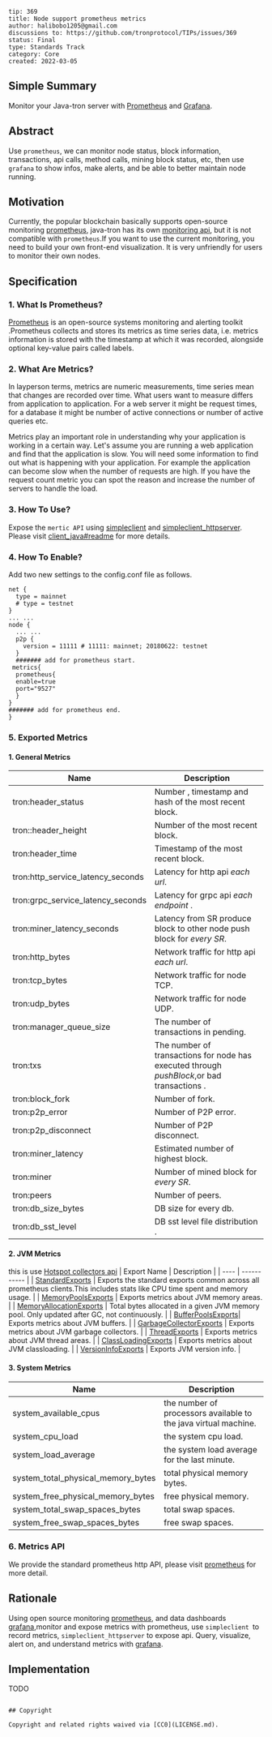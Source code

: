 ```
tip: 369
title: Node support prometheus metrics	
author: halibobo1205@gmail.com
discussions to: https://github.com/tronprotocol/TIPs/issues/369
status: Final
type: Standards Track
category: Core
created: 2022-03-05
```


## Simple Summary
Monitor your Java-tron server with [Prometheus](https://prometheus.io/) and  [Grafana](https://grafana.com/grafana/).

## Abstract
Use `prometheus`, we can monitor node status, block information, transactions, api calls, method calls, mining block status, etc, then use `grafana` to show infos, make alerts, and be able to better maintain node running.

## Motivation
Currently, the popular blockchain basically supports open-source monitoring [prometheus](https://prometheus.io/), java-tron has its own [monitoring api](http://52.15.93.92:8090/monitor/getstatsinfo), but it is not compatible with `prometheus`.If you want to use the current monitoring, you need to build your own front-end visualization. It is very unfriendly for users to monitor their own nodes.

## Specification


### 1.  What Is Prometheus?
[Prometheus](https://github.com/prometheus) is an open-source systems monitoring and alerting toolkit .Prometheus collects and stores its metrics as time series data, i.e. metrics information is stored with the timestamp at which it was recorded, alongside optional key-value pairs called labels.

### 2. What Are Metrics?
In layperson terms, metrics are numeric measurements, time series mean that changes are recorded over time. What users want to measure differs from application to application. For a web server it might be request times, for a database it might be number of active connections or number of active queries etc.

Metrics play an important role in understanding why your application is working in a certain way. Let's assume you are running a web application and find that the application is slow. You will need some information to find out what is happening with your application. For example the application can become slow when the number of requests are high. If you have the request count metric you can spot the reason and increase the number of servers to handle the load.

### 3. How To Use?
Expose the `mertic API` using [simpleclient](https://mvnrepository.com/artifact/io.prometheus/simpleclient) and [simpleclient_httpserver](https://mvnrepository.com/artifact/io.prometheus/simpleclient_httpserver).  Please visit [client_java#readme](https://github.com/prometheus/client_java#readme) for more details.

### 4. How To Enable?
Add two new settings to the config.conf file as follows.
```
net {
  type = mainnet
  # type = testnet
}
... ...
node {
  ... ...
  p2p {
    version = 11111 # 11111: mainnet; 20180622: testnet
  }
  ####### add for prometheus start.
 metrics{
  prometheus{
  enable=true 
  port="9527"
  }
}
####### add for prometheus end.
}
```
### 5. Exported Metrics
#### 1. General Metrics
| Name | Description |
| ---- | ----------- |
| tron:header_status | Number , timestamp and  hash of the most recent block. |
| tron::header_height | Number  of the most recent block. |
| tron:header_time | Timestamp  of the most recent block. |
| tron:http_service_latency_seconds | Latency for  http api *each url*.  |
| tron:grpc_service_latency_seconds | Latency for  grpc api *each endpoint* . |
| tron:miner_latency_seconds | Latency from SR produce block to other node push block for *every SR*. |
| tron:http_bytes | Network traffic  for  http api *each url*.  |
| tron:tcp_bytes | Network traffic  for node TCP. |
| tron:udp_bytes | Network traffic  for node UDP. |
| tron:manager_queue_size | The number of transactions in pending. |
| tron:txs | The number of transactions for node has executed through *pushBlock*,or bad transactions . |
| tron:block_fork | Number of fork. |
| tron:p2p_error | Number of P2P error. |
| tron:p2p_disconnect | Number of P2P disconnect. |
| tron:miner_latency | Estimated number of highest block. |
| tron:miner | Number of  mined block for *every SR*. |
| tron:peers | Number of  peers. |
| tron:db_size_bytes| DB size for every db. |
| tron:db_sst_level |  DB sst level file distribution . |

#### 2. JVM Metrics
this  is use [Hotspot collectors api](https://mvnrepository.com/artifact/io.prometheus/simpleclient_hotspot/0.15.0)
| Export Name | Description |
| ---- | ----------- |
| [StandardExports](https://github.com/prometheus/client_java/blob/master/simpleclient_hotspot/src/main/java/io/prometheus/client/hotspot/StandardExports.java#L33) | Exports the standard exports common across all prometheus clients.This includes stats like CPU time spent and memory usage. |
| [MemoryPoolsExports](https://github.com/prometheus/client_java/blob/master/simpleclient_hotspot/src/main/java/io/prometheus/client/hotspot/MemoryPoolsExports.java#L34) | Exports metrics about JVM memory areas. |
| [MemoryAllocationExports](https://github.com/prometheus/client_java/blob/master/simpleclient_hotspot/src/main/java/io/prometheus/client/hotspot/MemoryAllocationExports.java#L19) | Total bytes allocated in a given JVM memory pool. Only updated after GC, not continuously. |
| [BufferPoolsExports](https://github.com/prometheus/client_java/blob/master/simpleclient_hotspot/src/main/java/io/prometheus/client/hotspot/BufferPoolsExports.java#L23)| Exports metrics about JVM buffers. |
| [GarbageCollectorExports](https://github.com/prometheus/client_java/blob/master/simpleclient_hotspot/src/main/java/io/prometheus/client/hotspot/GarbageCollectorExports.java#L28) | Exports metrics about JVM garbage collectors. |
| [ThreadExports](https://github.com/prometheus/client_java/blob/master/simpleclient_hotspot/src/main/java/io/prometheus/client/hotspot/ThreadExports.java#L37) | Exports metrics about JVM thread areas. |
| [ClassLoadingExports](https://github.com/prometheus/client_java/blob/master/simpleclient_hotspot/src/main/java/io/prometheus/client/hotspot/ClassLoadingExports.java#L31) | Exports metrics about JVM classloading. |
| [VersionInfoExports](https://github.com/prometheus/client_java/blob/master/simpleclient_hotspot/src/main/java/io/prometheus/client/hotspot/VersionInfoExports.java#L25) | Exports JVM version info. |


#### 3. System Metrics
| Name | Description |
| ---- | ----------- |
| system_available_cpus | the number of processors available to the java virtual machine. |
| system_cpu_load |  the system cpu load. |
| system_load_average | the system load average for the last minute. |
| system_total_physical_memory_bytes | total physical memory bytes. |
| system_free_physical_memory_bytes | free physical memory. |
| system_total_swap_spaces_bytes | total swap spaces. |
| system_free_swap_spaces_bytes | free swap spaces. |

### 6. Metrics API
We provide the standard prometheus http API, please visit [prometheus](https://prometheus.io/) for more detail.


## Rationale

Using open source monitoring  [prometheus](https://prometheus.io/), and data  dashboards [grafana](https://grafana.com/grafana/),monitor  and expose metrics with prometheus, use `simpleclient `to record metrics, `simpleclient_httpserver` to expose api. Query, visualize, alert on, and understand metrics with  [grafana](https://grafana.com/grafana/).


## Implementation
TODO
```

## Copyright

Copyright and related rights waived via [CC0](LICENSE.md).
